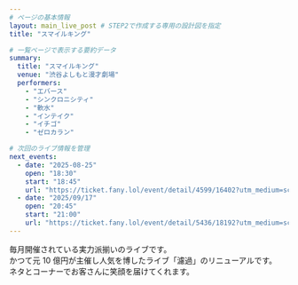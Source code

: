 ```yaml
---
# ページの基本情報
layout: main_live_post # STEP2で作成する専用の設計図を指定
title: "スマイルキング"

# 一覧ページで表示する要約データ
summary:
  title: "スマイルキング"
  venue: "渋谷よしもと漫才劇場"
  performers:
    - "エバース"
    - "シンクロニシティ"
    - "軟水"
    - "インテイク"
    - "イチゴ"
    - "ゼロカラン"

# 次回のライブ情報を管理
next_events:
  - date: "2025-08-25"
    open: "18:30"
    start: "18:45"
    url: "https://ticket.fany.lol/event/detail/4599/16402?utm_medium=schedule&utm_source=shibuya_manzaigekijyo&utm_campaign=%E3%82%B9%E3%83%9E%E3%82%A4%E3%83%AB%E3%82%AD%E3%83%B3%E3%82%B0"
  - date: "2025/09/17"
    open: "20:45"
    start: "21:00"
    url: "https://ticket.fany.lol/event/detail/5436/18192?utm_medium=schedule&utm_source=shibuya_manzaigekijyo&utm_campaign=%E3%82%B9%E3%83%9E%E3%82%A4%E3%83%AB%E3%82%AD%E3%83%B3%E3%82%B0"
---
```


毎月開催されている実力派揃いのライブです。<br>
かつて元 10 億円が主催し人気を博したライブ「濾過」のリニューアルです。<br>
ネタとコーナーでお客さんに笑顔を届けてくれます。
